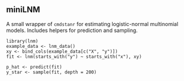 ## miniLNM

A small wrapper of `cmdstanr` for estimating logistic-normal multinomial models.
Includes helpers for prediction and sampling.

```
library(lnm)
example_data <- lnm_data()
xy <- bind_cols(example_data[c("X", "y")])
fit <- lnm(starts_with("y") ~ starts_with("x"), xy)
```

```
p_hat <- predict(fit)
y_star <- sample(fit, depth = 200)
```